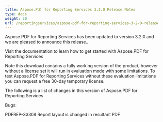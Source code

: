 ```yaml
---
title: Aspose.Pdf for Reporting Services 3.2.0 Release Notes
type: docs
weight: 20
url: /reportingservices/aspose-pdf-for-reporting-services-3-2-0-release-notes/
---
```


Aspose.PDF for Reporting Services has been updated to version 3.2.0 and we are pleased to announce this release..

Visit the documentation to learn how to get started with Aspose.PDF for Reporting Services

Note this download contains a fully working version of the product, however without a license set it will run in evaluation mode with some limitations. To test Aspose.PDF for Reporting Services without these evaluation limitations you can request a free 30-day temporary license.

The following is a list of changes in this version of Aspose.PDF for Reporting Services

Bugs:

PDFREP-33308 Report layout is changed in resultant PDF
